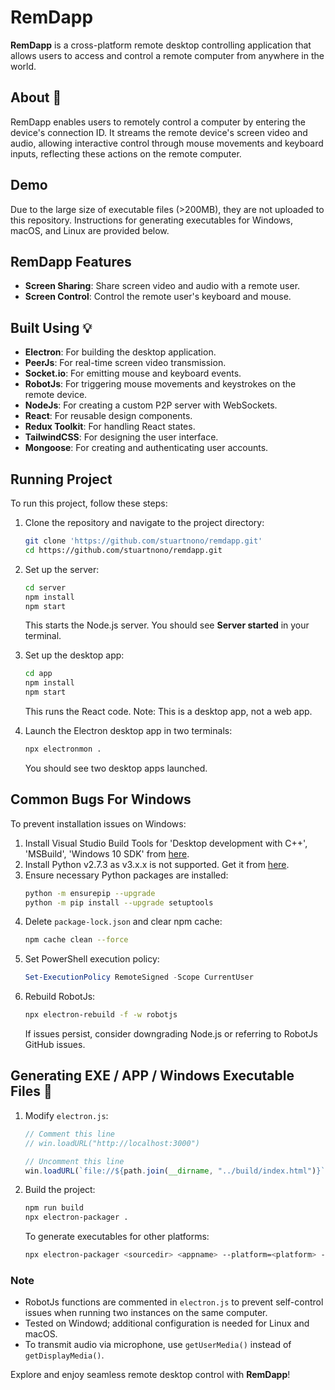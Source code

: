 # RemDapp

**RemDapp** is a cross-platform remote desktop controlling application that allows users to access and control a remote computer from anywhere in the world.

## About :dart:
RemDapp enables users to remotely control a computer by entering the device's connection ID. It streams the remote device's screen video and audio, allowing interactive control through mouse movements and keyboard inputs, reflecting these actions on the remote computer.

## Demo
Due to the large size of executable files (>200MB), they are not uploaded to this repository. Instructions for generating executables for Windows, macOS, and Linux are provided below.

## RemDapp Features
- **Screen Sharing**: Share screen video and audio with a remote user.
- **Screen Control**: Control the remote user's keyboard and mouse.

## Built Using :bulb:
- **Electron**: For building the desktop application.
- **PeerJs**: For real-time screen video transmission.
- **Socket.io**: For emitting mouse and keyboard events.
- **RobotJs**: For triggering mouse movements and keystrokes on the remote device.
- **NodeJs**: For creating a custom P2P server with WebSockets.
- **React**: For reusable design components.
- **Redux Toolkit**: For handling React states.
- **TailwindCSS**: For designing the user interface.
- **Mongoose**: For creating and authenticating user accounts.

## Running Project
To run this project, follow these steps:

1. Clone the repository and navigate to the project directory:
   ```bash
   git clone 'https://github.com/stuartnono/remdapp.git'
   cd https://github.com/stuartnono/remdapp.git
   ```

2. Set up the server:
   ```bash
   cd server
   npm install
   npm start
   ```
   This starts the Node.js server. You should see **Server started** in your terminal.

3. Set up the desktop app:
   ```bash
   cd app
   npm install
   npm start
   ```
   This runs the React code. Note: This is a desktop app, not a web app.

4. Launch the Electron desktop app in two terminals:
   ```bash
   npx electronmon .
   ```
   You should see two desktop apps launched.

## Common Bugs For Windows
To prevent installation issues on Windows:

1. Install Visual Studio Build Tools for 'Desktop development with C++', 'MSBuild', 'Windows 10 SDK' from [here](https://visualstudio.microsoft.com/visual-cpp-build-tools/).
2. Install Python v2.7.3 as v3.x.x is not supported. Get it from [here](https://robotjs.io/docs/building).
3. Ensure necessary Python packages are installed:
   ```bash
   python -m ensurepip --upgrade
   python -m pip install --upgrade setuptools
   ```
4. Delete `package-lock.json` and clear npm cache:
   ```bash
   npm cache clean --force
   ```
5. Set PowerShell execution policy:
   ```powershell
   Set-ExecutionPolicy RemoteSigned -Scope CurrentUser
   ```
6. Rebuild RobotJs:
   ```bash
   npx electron-rebuild -f -w robotjs
   ```
   If issues persist, consider downgrading Node.js or referring to RobotJs GitHub issues.

## Generating EXE / APP / Windows Executable Files :memo:
1. Modify `electron.js`:
   ```javascript
   // Comment this line
   // win.loadURL("http://localhost:3000")

   // Uncomment this line
   win.loadURL(`file://${path.join(__dirname, "../build/index.html")}`)
   ```

2. Build the project:
   ```bash
   npm run build
   npx electron-packager .
   ```
   To generate executables for other platforms:
   ```bash
   npx electron-packager <sourcedir> <appname> --platform=<platform> --arch=<arch> [optional flags...]
   ```

### Note
- RobotJs functions are commented in `electron.js` to prevent self-control issues when running two instances on the same computer.
- Tested on Windowd; additional configuration is needed for Linux and macOS.
- To transmit audio via microphone, use `getUserMedia()` instead of `getDisplayMedia()`.

Explore and enjoy seamless remote desktop control with **RemDapp**!

